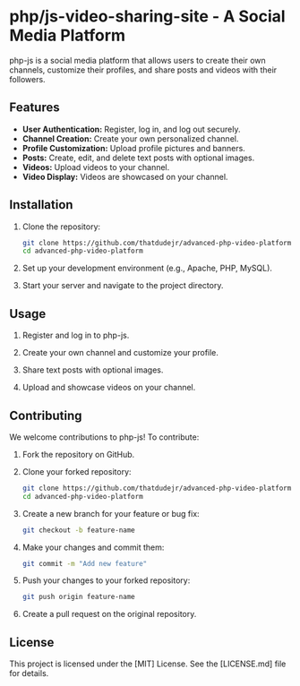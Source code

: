
# php/js-video-sharing-site - A Social Media Platform

php-js is a social media platform that allows users to create their own channels, customize their profiles, and share posts and videos with their followers.

## Features

- **User Authentication:** Register, log in, and log out securely.
- **Channel Creation:** Create your own personalized channel.
- **Profile Customization:** Upload profile pictures and banners.
- **Posts:** Create, edit, and delete text posts with optional images.
- **Videos:** Upload videos to your channel.
- **Video Display:** Videos are showcased on your channel.

## Installation

1. Clone the repository:

   ```bash
   git clone https://github.com/thatdudejr/advanced-php-video-platform.git
   cd advanced-php-video-platform
   ```

2. Set up your development environment (e.g., Apache, PHP, MySQL).

3. Start your server and navigate to the project directory.

## Usage

1. Register and log in to php-js.

2. Create your own channel and customize your profile.

3. Share text posts with optional images.

4. Upload and showcase videos on your channel.

## Contributing

We welcome contributions to php-js! To contribute:

1. Fork the repository on GitHub.

2. Clone your forked repository:

   ```bash
   git clone https://github.com/thatdudejr/advanced-php-video-platform.git
   cd advanced-php-video-platform
   ```

3. Create a new branch for your feature or bug fix:

   ```bash
   git checkout -b feature-name
   ```

4. Make your changes and commit them:

   ```bash
   git commit -m "Add new feature"
   ```

5. Push your changes to your forked repository:

   ```bash
   git push origin feature-name
   ```

6. Create a pull request on the original repository.

## License

This project is licensed under the [MIT] License. See the [LICENSE.md] file for details.
